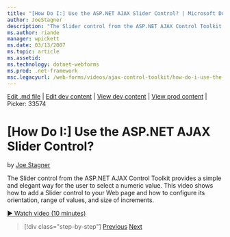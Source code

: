 ```yaml
---
title: "[How Do I:] Use the ASP.NET AJAX Slider Control? | Microsoft Docs"
author: JoeStagner
description: "The Slider control from the ASP.NET AJAX Control Toolkit provides a simple and elegant way for the user to select a numeric value. This video shows how to ad..."
ms.author: riande
manager: wpickett
ms.date: 03/13/2007
ms.topic: article
ms.assetid: 
ms.technology: dotnet-webforms
ms.prod: .net-framework
msc.legacyurl: /web-forms/videos/ajax-control-toolkit/how-do-i-use-the-aspnet-ajax-slider-control
---
```

[Edit .md file](C:\Projects\msc\dev\Msc.Www\Web.ASP\App_Data\github\web-forms\videos\ajax-control-toolkit\how-do-i-use-the-aspnet-ajax-slider-control.md) | [Edit dev content](http://www.aspdev.net/umbraco#/content/content/edit/26551) | [View dev content](http://docs.aspdev.net/tutorials/web-forms/videos/ajax-control-toolkit/how-do-i-use-the-aspnet-ajax-slider-control.html) | [View prod content](http://www.asp.net/web-forms/videos/ajax-control-toolkit/how-do-i-use-the-aspnet-ajax-slider-control) | Picker: 33574

[How Do I:] Use the ASP.NET AJAX Slider Control?
====================
by [Joe Stagner](https://github.com/JoeStagner)

The Slider control from the ASP.NET AJAX Control Toolkit provides a simple and elegant way for the user to select a numeric value. This video shows how to add a Slider control to your Web page and how to configure its orientation, range of values, and size of increments.

[&#9654; Watch video (10 minutes)](https://channel9.msdn.com/Blogs/ASP-NET-Site-Videos/how-do-i-use-the-aspnet-ajax-slider-control)

>[!div class="step-by-step"] [Previous](how-do-i-use-the-aspnet-ajax-confirmbutton-extender.md) [Next](how-do-i-use-the-aspnet-ajax-autocomplete-control.md)